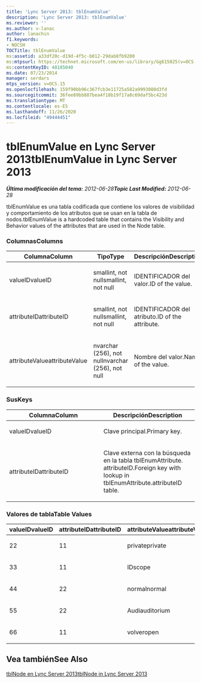```yaml
---
title: 'Lync Server 2013: tblEnumValue'
description: 'Lync Server 2013: tblEnumValue'
ms.reviewer: ''
ms.author: v-lanac
author: lanachin
f1.keywords:
- NOCSH
TOCTitle: tblEnumValue
ms:assetid: a33df20c-d19d-4f5c-b012-29dab8fb9200
ms:mtpsurl: https://technet.microsoft.com/en-us/library/Gg615025(v=OCS.15)
ms:contentKeyID: 48185040
ms.date: 07/23/2014
manager: serdars
mtps_version: v=OCS.15
ms.openlocfilehash: 159f90bb96c367fcb3e11725a582a9993080d3fd
ms.sourcegitcommit: 36fee89bb887bea4f18b19f17a8c69daf5bc423d
ms.translationtype: MT
ms.contentlocale: es-ES
ms.lasthandoff: 11/26/2020
ms.locfileid: "49444451"
---
```

# <a name="tblenumvalue-in-lync-server-2013"></a><span data-ttu-id="01469-103">tblEnumValue en Lync Server 2013</span><span class="sxs-lookup"><span data-stu-id="01469-103">tblEnumValue in Lync Server 2013</span></span>

<div data-xmlns="http://www.w3.org/1999/xhtml">

<div class="topic" data-xmlns="http://www.w3.org/1999/xhtml" data-msxsl="urn:schemas-microsoft-com:xslt" data-cs="https://msdn.microsoft.com/">

<div data-asp="https://msdn2.microsoft.com/asp">



</div>

<div id="mainSection">

<div id="mainBody"><span data-ttu-id="01469-104">

<span> </span></span><span class="sxs-lookup"><span data-stu-id="01469-104">

<span> </span></span></span>

<span data-ttu-id="01469-105">_**Última modificación del tema:** 2012-06-28_</span><span class="sxs-lookup"><span data-stu-id="01469-105">_**Topic Last Modified:** 2012-06-28_</span></span>

<span data-ttu-id="01469-106">tblEnumValue es una tabla codificada que contiene los valores de visibilidad y comportamiento de los atributos que se usan en la tabla de nodos.</span><span class="sxs-lookup"><span data-stu-id="01469-106">tblEnumValue is a hardcoded table that contains the Visibility and Behavior values of the attributes that are used in the Node table.</span></span>

### <a name="columns"></a><span data-ttu-id="01469-107">Columnas</span><span class="sxs-lookup"><span data-stu-id="01469-107">Columns</span></span>

<table>
<colgroup>
<col style="width: 33%" />
<col style="width: 33%" />
<col style="width: 33%" />
</colgroup>
<thead>
<tr class="header">
<th><span data-ttu-id="01469-108">Columna</span><span class="sxs-lookup"><span data-stu-id="01469-108">Column</span></span></th>
<th><span data-ttu-id="01469-109">Tipo</span><span class="sxs-lookup"><span data-stu-id="01469-109">Type</span></span></th>
<th><span data-ttu-id="01469-110">Descripción</span><span class="sxs-lookup"><span data-stu-id="01469-110">Description</span></span></th>
</tr>
</thead>
<tbody>
<tr class="odd">
<td><p><span data-ttu-id="01469-111">valueID</span><span class="sxs-lookup"><span data-stu-id="01469-111">valueID</span></span></p></td>
<td><p><span data-ttu-id="01469-112">smallint, not null</span><span class="sxs-lookup"><span data-stu-id="01469-112">smallint, not null</span></span></p></td>
<td><p><span data-ttu-id="01469-113">IDENTIFICADOR del valor.</span><span class="sxs-lookup"><span data-stu-id="01469-113">ID of the value.</span></span></p></td>
</tr>
<tr class="even">
<td><p><span data-ttu-id="01469-114">attributeID</span><span class="sxs-lookup"><span data-stu-id="01469-114">attributeID</span></span></p></td>
<td><p><span data-ttu-id="01469-115">smallint, not null</span><span class="sxs-lookup"><span data-stu-id="01469-115">smallint, not null</span></span></p></td>
<td><p><span data-ttu-id="01469-116">IDENTIFICADOR del atributo.</span><span class="sxs-lookup"><span data-stu-id="01469-116">ID of the attribute.</span></span></p></td>
</tr>
<tr class="odd">
<td><p><span data-ttu-id="01469-117">attributeValue</span><span class="sxs-lookup"><span data-stu-id="01469-117">attributeValue</span></span></p></td>
<td><p><span data-ttu-id="01469-118">nvarchar (256), not null</span><span class="sxs-lookup"><span data-stu-id="01469-118">nvarchar (256), not null</span></span></p></td>
<td><p><span data-ttu-id="01469-119">Nombre del valor.</span><span class="sxs-lookup"><span data-stu-id="01469-119">Name of the value.</span></span></p></td>
</tr>
</tbody>
</table>


### <a name="keys"></a><span data-ttu-id="01469-120">Sus</span><span class="sxs-lookup"><span data-stu-id="01469-120">Keys</span></span>

<table>
<colgroup>
<col style="width: 50%" />
<col style="width: 50%" />
</colgroup>
<thead>
<tr class="header">
<th><span data-ttu-id="01469-121">Columna</span><span class="sxs-lookup"><span data-stu-id="01469-121">Column</span></span></th>
<th><span data-ttu-id="01469-122">Descripción</span><span class="sxs-lookup"><span data-stu-id="01469-122">Description</span></span></th>
</tr>
</thead>
<tbody>
<tr class="odd">
<td><p><span data-ttu-id="01469-123">valueID</span><span class="sxs-lookup"><span data-stu-id="01469-123">valueID</span></span></p></td>
<td><p><span data-ttu-id="01469-124">Clave principal.</span><span class="sxs-lookup"><span data-stu-id="01469-124">Primary key.</span></span></p></td>
</tr>
<tr class="even">
<td><p><span data-ttu-id="01469-125">attributeID</span><span class="sxs-lookup"><span data-stu-id="01469-125">attributeID</span></span></p></td>
<td><p><span data-ttu-id="01469-126">Clave externa con la búsqueda en la tabla tblEnumAttribute. attributeID.</span><span class="sxs-lookup"><span data-stu-id="01469-126">Foreign key with lookup in tblEnumAttribute.attributeID table.</span></span></p></td>
</tr>
</tbody>
</table>


### <a name="table-values"></a><span data-ttu-id="01469-127">Valores de tabla</span><span class="sxs-lookup"><span data-stu-id="01469-127">Table Values</span></span>

<table>
<colgroup>
<col style="width: 33%" />
<col style="width: 33%" />
<col style="width: 33%" />
</colgroup>
<thead>
<tr class="header">
<th><span data-ttu-id="01469-128">valueID</span><span class="sxs-lookup"><span data-stu-id="01469-128">valueID</span></span></th>
<th><span data-ttu-id="01469-129">attributeID</span><span class="sxs-lookup"><span data-stu-id="01469-129">attributeID</span></span></th>
<th><span data-ttu-id="01469-130">attributeValue</span><span class="sxs-lookup"><span data-stu-id="01469-130">attributeValue</span></span></th>
</tr>
</thead>
<tbody>
<tr class="odd">
<td><p><span data-ttu-id="01469-131">2</span><span class="sxs-lookup"><span data-stu-id="01469-131">2</span></span></p></td>
<td><p><span data-ttu-id="01469-132">1</span><span class="sxs-lookup"><span data-stu-id="01469-132">1</span></span></p></td>
<td><p><span data-ttu-id="01469-133">private</span><span class="sxs-lookup"><span data-stu-id="01469-133">private</span></span></p></td>
</tr>
<tr class="even">
<td><p><span data-ttu-id="01469-134">3</span><span class="sxs-lookup"><span data-stu-id="01469-134">3</span></span></p></td>
<td><p><span data-ttu-id="01469-135">1</span><span class="sxs-lookup"><span data-stu-id="01469-135">1</span></span></p></td>
<td><p><span data-ttu-id="01469-136">ID</span><span class="sxs-lookup"><span data-stu-id="01469-136">scope</span></span></p></td>
</tr>
<tr class="odd">
<td><p><span data-ttu-id="01469-137">4</span><span class="sxs-lookup"><span data-stu-id="01469-137">4</span></span></p></td>
<td><p><span data-ttu-id="01469-138">2</span><span class="sxs-lookup"><span data-stu-id="01469-138">2</span></span></p></td>
<td><p><span data-ttu-id="01469-139">normal</span><span class="sxs-lookup"><span data-stu-id="01469-139">normal</span></span></p></td>
</tr>
<tr class="even">
<td><p><span data-ttu-id="01469-140">5</span><span class="sxs-lookup"><span data-stu-id="01469-140">5</span></span></p></td>
<td><p><span data-ttu-id="01469-141">2</span><span class="sxs-lookup"><span data-stu-id="01469-141">2</span></span></p></td>
<td><p><span data-ttu-id="01469-142">Audi</span><span class="sxs-lookup"><span data-stu-id="01469-142">auditorium</span></span></p></td>
</tr>
<tr class="odd">
<td><p><span data-ttu-id="01469-143">6</span><span class="sxs-lookup"><span data-stu-id="01469-143">6</span></span></p></td>
<td><p><span data-ttu-id="01469-144">1</span><span class="sxs-lookup"><span data-stu-id="01469-144">1</span></span></p></td>
<td><p><span data-ttu-id="01469-145">volver</span><span class="sxs-lookup"><span data-stu-id="01469-145">open</span></span></p></td>
</tr>
</tbody>
</table>


<div>

## <a name="see-also"></a><span data-ttu-id="01469-146">Vea también</span><span class="sxs-lookup"><span data-stu-id="01469-146">See Also</span></span>


[<span data-ttu-id="01469-147">tblNode en Lync Server 2013</span><span class="sxs-lookup"><span data-stu-id="01469-147">tblNode in Lync Server 2013</span></span>](lync-server-2013-tblnode.md)  
  

<span data-ttu-id="01469-148"></div>

</div>

<span> </span>

</div>

</div>

</span><span class="sxs-lookup"><span data-stu-id="01469-148"></div>

</div>

<span> </span>

</div>

</div>

</span></span></div>

